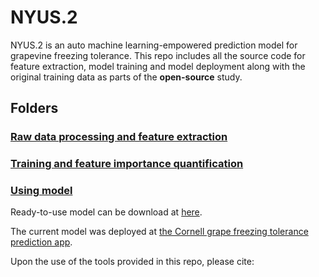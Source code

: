 # NYUS.2
NYUS.2 is an auto machine learning-empowered prediction model for grapevine freezing tolerance. This repo includes all the source code for feature extraction, model training and model deployment along with the original training data as parts of the __open-source__ study.
## Folders
### [Raw data processing and feature extraction](https://github.com/imbaterry11/AutoLT50.1/tree/main/Raw%20data%20processing%20and%20feature%20extraction)

### [Training and feature importance quantification](https://github.com/imbaterry11/AutoLT50.1/tree/main/Training%20and%20feature%20importance%20quantification)

### [Using model](https://github.com/imbaterry11/AutoLT50.1/tree/main/Using%20model)
Ready-to-use model can be download at [here](https://drive.google.com/drive/folders/1ZUXO9TCKzXt9-r7k1gZ5Oj0VDRyFb12N?usp=sharing).

The current model was deployed at [the Cornell grape freezing tolerance prediction app](https://grapecoldhardiness.shinyapps.io/grape_freezing_tolerance/).

Upon the use of the tools provided in this repo, please cite:  
